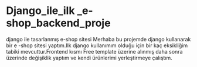 # Django_ile_ilk _e-shop_backend_proje
 django ile tasarlanmış e-shop sitesi
Merhaba bu projemde django kullanarak bir e -shop sitesi yaptım.Ilk django kullanımım olduğu için bir kaç eksikliğim tabiki mevcuttur.Frontend kısmı Free template üzerine alınmış daha sonra üzerinde değişiklik yaptım ve kendi ürünlerimi yerleştirmeye çalıştım.
